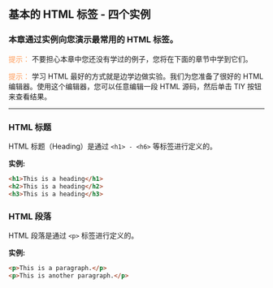 基本的 HTML 标签 - 四个实例
---
### 本章通过实例向您演示最常用的 HTML 标签。

<span style="color: #ff9955;">提示：</span> 不要担心本章中您还没有学过的例子，您将在下面的章节中学到它们。

<span style="color: #ff9955;">提示：</span> 学习 HTML 最好的方式就是边学边做实验。我们为您准备了很好的 HTML 编辑器。使用这个编辑器，您可以任意编辑一段 HTML 源码，然后单击 TIY 按钮来查看结果。

---
### HTML 标题
HTML 标题（Heading）是通过 `<h1> - <h6>` 等标签进行定义的。

**实例:**
```html
<h1>This is a heading</h1>
<h2>This is a heading</h2>
<h3>This is a heading</h3>
```
### HTML 段落
HTML 段落是通过 `<p>` 标签进行定义的。

**实例:**
```html
<p>This is a paragraph.</p>
<p>This is another paragraph.</p>
```